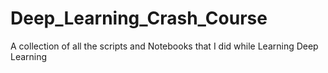# Deep_Learning_Crash_Course
A collection of all the scripts and Notebooks that I did while Learning Deep Learning
